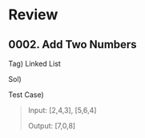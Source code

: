 # Review



## 0002. Add Two Numbers

Tag) Linked List<p>

Sol) 


Test Case)<p>

> Input: [2,4,3], [5,6,4]
>
> Output: [7,0,8]
>

